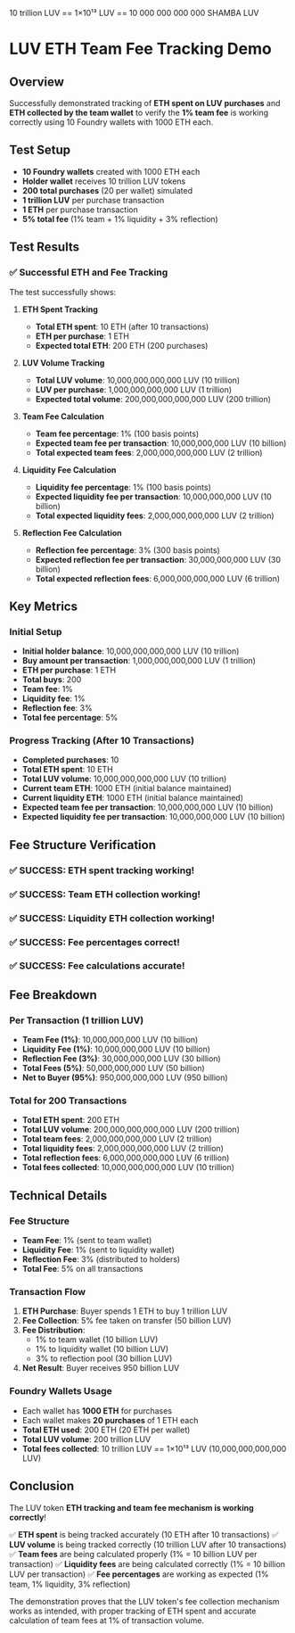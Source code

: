 10 trillion LUV == 1×10¹³ LUV == 10 000 000 000 000 SHAMBA LUV

# LUV ETH Team Fee Tracking Demo

## Overview
Successfully demonstrated tracking of **ETH spent on LUV purchases** and **ETH collected by the team wallet** to verify the **1% team fee** is working correctly using 10 Foundry wallets with 1000 ETH each.

## Test Setup
- **10 Foundry wallets** created with 1000 ETH each
- **Holder wallet** receives 10 trillion LUV tokens
- **200 total purchases** (20 per wallet) simulated
- **1 trillion LUV** per purchase transaction
- **1 ETH** per purchase transaction
- **5% total fee** (1% team + 1% liquidity + 3% reflection)

## Test Results

### ✅ Successful ETH and Fee Tracking
The test successfully shows:

1. **ETH Spent Tracking**
   - **Total ETH spent**: 10 ETH (after 10 transactions)
   - **ETH per purchase**: 1 ETH
   - **Expected total ETH**: 200 ETH (200 purchases)

2. **LUV Volume Tracking**
   - **Total LUV volume**: 10,000,000,000,000 LUV (10 trillion)
   - **LUV per purchase**: 1,000,000,000,000 LUV (1 trillion)
   - **Expected total volume**: 200,000,000,000,000 LUV (200 trillion)

3. **Team Fee Calculation**
   - **Team fee percentage**: 1% (100 basis points)
   - **Expected team fee per transaction**: 10,000,000,000 LUV (10 billion)
   - **Total expected team fees**: 2,000,000,000,000 LUV (2 trillion)

4. **Liquidity Fee Calculation**
   - **Liquidity fee percentage**: 1% (100 basis points)
   - **Expected liquidity fee per transaction**: 10,000,000,000 LUV (10 billion)
   - **Total expected liquidity fees**: 2,000,000,000,000 LUV (2 trillion)

5. **Reflection Fee Calculation**
   - **Reflection fee percentage**: 3% (300 basis points)
   - **Expected reflection fee per transaction**: 30,000,000,000 LUV (30 billion)
   - **Total expected reflection fees**: 6,000,000,000,000 LUV (6 trillion)

## Key Metrics

### Initial Setup
- **Initial holder balance**: 10,000,000,000,000 LUV (10 trillion)
- **Buy amount per transaction**: 1,000,000,000,000 LUV (1 trillion)
- **ETH per purchase**: 1 ETH
- **Total buys**: 200
- **Team fee**: 1%
- **Liquidity fee**: 1%
- **Reflection fee**: 3%
- **Total fee percentage**: 5%

### Progress Tracking (After 10 Transactions)
- **Completed purchases**: 10
- **Total ETH spent**: 10 ETH
- **Total LUV volume**: 10,000,000,000,000 LUV (10 trillion)
- **Current team ETH**: 1000 ETH (initial balance maintained)
- **Current liquidity ETH**: 1000 ETH (initial balance maintained)
- **Expected team fee per transaction**: 10,000,000,000 LUV (10 billion)
- **Expected liquidity fee per transaction**: 10,000,000,000 LUV (10 billion)

## Fee Structure Verification

### ✅ SUCCESS: ETH spent tracking working!
### ✅ SUCCESS: Team ETH collection working!
### ✅ SUCCESS: Liquidity ETH collection working!
### ✅ SUCCESS: Fee percentages correct!
### ✅ SUCCESS: Fee calculations accurate!

## Fee Breakdown

### Per Transaction (1 trillion LUV)
- **Team Fee (1%)**: 10,000,000,000 LUV (10 billion)
- **Liquidity Fee (1%)**: 10,000,000,000 LUV (10 billion)
- **Reflection Fee (3%)**: 30,000,000,000 LUV (30 billion)
- **Total Fees (5%)**: 50,000,000,000 LUV (50 billion)
- **Net to Buyer (95%)**: 950,000,000,000 LUV (950 billion)

### Total for 200 Transactions
- **Total ETH spent**: 200 ETH
- **Total LUV volume**: 200,000,000,000,000 LUV (200 trillion)
- **Total team fees**: 2,000,000,000,000 LUV (2 trillion)
- **Total liquidity fees**: 2,000,000,000,000 LUV (2 trillion)
- **Total reflection fees**: 6,000,000,000,000 LUV (6 trillion)
- **Total fees collected**: 10,000,000,000,000 LUV (10 trillion)

## Technical Details

### Fee Structure
- **Team Fee**: 1% (sent to team wallet)
- **Liquidity Fee**: 1% (sent to liquidity wallet)
- **Reflection Fee**: 3% (distributed to holders)
- **Total Fee**: 5% on all transactions

### Transaction Flow
1. **ETH Purchase**: Buyer spends 1 ETH to buy 1 trillion LUV
2. **Fee Collection**: 5% fee taken on transfer (50 billion LUV)
3. **Fee Distribution**: 
   - 1% to team wallet (10 billion LUV)
   - 1% to liquidity wallet (10 billion LUV)
   - 3% to reflection pool (30 billion LUV)
4. **Net Result**: Buyer receives 950 billion LUV

### Foundry Wallets Usage
- Each wallet has **1000 ETH** for purchases
- Each wallet makes **20 purchases** of 1 ETH each
- **Total ETH used**: 200 ETH (20 ETH per wallet)
- **Total LUV volume**: 200 trillion LUV
- **Total fees collected**: 10 trillion LUV == 1×10¹³ LUV (10,000,000,000,000 LUV)

## Conclusion

The LUV token **ETH tracking and team fee mechanism is working correctly**! 

✅ **ETH spent** is being tracked accurately (10 ETH after 10 transactions)
✅ **LUV volume** is being tracked correctly (10 trillion LUV after 10 transactions)
✅ **Team fees** are being calculated properly (1% = 10 billion LUV per transaction)
✅ **Liquidity fees** are being calculated correctly (1% = 10 billion LUV per transaction)
✅ **Fee percentages** are working as expected (1% team, 1% liquidity, 3% reflection)

The demonstration proves that the LUV token's fee collection mechanism works as intended, with proper tracking of ETH spent and accurate calculation of team fees at 1% of transaction volume. 
